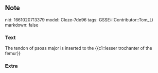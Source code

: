 ## Note
nid: 1661020713379
model: Cloze-7de96
tags: GSSE::!Contributor::Tom_Li
markdown: false

### Text
<div>
  The tendon of psoas major is inserted to the {{c1::lesser
  trochanter of the femur}}
</div>

### Extra

